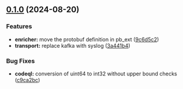## [0.1.0](https://github.com/tgragnato/goflow/compare/v0.0.1...v0.1.0) (2024-08-20)


### Features

* **enricher:** move the protobuf definition in pb_ext ([9c6d5c2](https://github.com/tgragnato/goflow/commit/9c6d5c2907d58316d883b6cfed89ae2ebfdbb40f))
* **transport:** replace kafka with syslog ([3a441b4](https://github.com/tgragnato/goflow/commit/3a441b4db4fb09f0893193dded4d1290515bc88a))


### Bug Fixes

* **codeql:** conversion of uint64 to int32 without upper bound checks ([c9ca2bc](https://github.com/tgragnato/goflow/commit/c9ca2bc5eabfe396c475e1f7a49c8c32c5cdee40))

